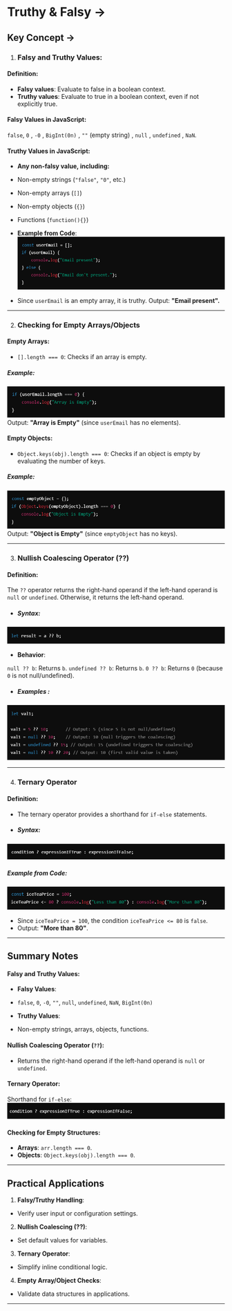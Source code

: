 # Truthy & Falsy ->

## Key Concept ->

1. ### Falsy and Truthy Values:
#### Definition:
- **Falsy values**: Evaluate to false in a boolean context.
- **Truthy values**: Evaluate to true in a boolean context, even if not explicitly true.

#### Falsy Values in JavaScript:
`false`, `0` , `-0` , `BigInt(0n)` , `""` (empty string) , `null` , `undefined` , `NaN`.

#### Truthy Values in JavaScript:
- **Any non-falsy value, including:**
- Non-empty strings (`"false"`, `"0"`, etc.)
- Non-empty arrays (`[]`)
- Non-empty objects (`{}`)
- Functions (`function(){}`)

- **Example from Code**:
![alt text](../Images/image-142.png)

- Since `userEmail` is an empty array, it is truthy. Output: **"Email present".**

_________________________________________________________________________________________________________________________________

2. ### Checking for Empty Arrays/Objects
#### Empty Arrays:
- `[].length === 0`: Checks if an array is empty.

##### Example:
![alt text](../Images/image-143.png)
Output: **"Array is Empty"** (since `userEmail` has no elements).

#### Empty Objects:
- `Object.keys(obj).length === 0`: Checks if an object is empty by evaluating the number of keys.

##### Example:
![alt text](../Images/image-144.png)
Output: **"Object is Empty"** (since `emptyObject` has no keys).

________________________________________________________________________________________________________________________________

3. ### Nullish Coalescing Operator (??)

#### Definition:
The `??` operator returns the right-hand operand if the left-hand operand is `null` or `undefined`. Otherwise, it returns the left-hand operand.

- ##### Syntax:
![alt text](../Images/image-145.png)

- **Behavior**:

 `null ?? b`: Returns `b`.
`undefined ?? b`: Returns `b`.
`0 ?? b`: Returns `0` (because `0` is not null/undefined).

- ##### Examples :
![alt text](../Images/image-146.png)

_________________________________________________________________________________________________________________________________

4. ### Ternary Operator

#### Definition:
- The ternary operator provides a shorthand for `if-else` statements.

- ##### Syntax:
![alt text](../Images/image-147.png)

##### Example from Code:
![alt text](../Images/image-148.png)
- Since `iceTeaPrice = 100`, the condition `iceTeaPrice <= 80` is `false`.
- Output: **"More than 80"**.

__________________________________________________________________________________________________________________________________

## Summary Notes

#### Falsy and Truthy Values:
- **Falsy Values**:
- `false`, `0`, `-0`, `""`, `null`, `undefined`, `NaN`, `BigInt(0n)`

- **Truthy Values**:
- Non-empty strings, arrays, objects, functions.

#### Nullish Coalescing Operator (`??`):
- Returns the right-hand operand if the left-hand operand is `null` or `undefined`.

#### Ternary Operator:
Shorthand for `if-else`:
![alt text](../Images/image-149.png)

#### Checking for Empty Structures:
- **Arrays**: `arr.length === 0`.
- **Objects**: `Object.keys(obj).length === 0`.

_________________________________________________________________________________________________________________________________

## Practical Applications
1. **Falsy/Truthy Handling**:
- Verify user input or configuration settings.

2. **Nullish Coalescing (??)**:
- Set default values for variables.

3. **Ternary Operator**:
- Simplify inline conditional logic.

4. **Empty Array/Object Checks**:
- Validate data structures in applications.

__________________________________________________________________________________________________________________________________